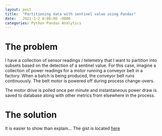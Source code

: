 ```yaml
---
layout: post
title:  "Partitioning data with sentinel value using Pandas"
date:   2021-3-2 8:00:00 -0800
categories: Python Pandas Analytics
---
```


# The problem

I have a collection of sensor readings / telemetry that I want to partition into subsets based on the detection
of a sentinel value. For this case, imagine a collection of power readings for a motor running a conveyor
belt in a factory. When a batch is being produced, the conveyor belt runs continuously. The belt motor
is powered off during process change-overs.

The motor drive is polled once per minute and instantaneous power draw is saved to database along with
other metrics from elsewhere in the process.

# The solution

It is easier to show than explain... 
The gist is located [here](https://gist.github.com/vschmidt94/91518e3c40e0f1284401297049439376)

<script src="https://gist.github.com/vschmidt94/91518e3c40e0f1284401297049439376.js"></script>


